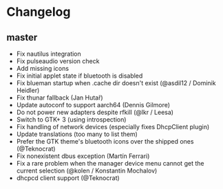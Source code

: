 # Changelog

## master

* Fix nautilus integration
* Fix pulseaudio version check
* Add missing icons
* Fix initial applet state if bluetooth is disabled
* Fix blueman startup when .cache dir doesn't exist (@asdil12 / Dominik Heidler)
* Fix thunar fallback (Jan Hutař)
* Update autoconf to support aarch64 (Dennis Gilmore)
* Do not power new adapters despite rfkill (@lkr / Leesa)
* Switch to GTK+ 3 (using introspection)
* Fix handling of network devices (especially fixes DhcpClient plugin)
* Update translations (too many to list them)
* Prefer the GTK theme's bluetooth icons over the shipped ones (@Teknocrat)
* Fix nonexistent dbus exception (Martín Ferrari)
* Fix a rare problem when the manager device menu cannot get the current selection (@kolen / Konstantin Mochalov)
* dhcpcd client support (@Teknocrat)
